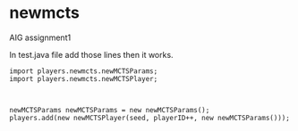 # newmcts
AIG assignment1

In test.java file add those lines then it works.

```
import players.newmcts.newMCTSParams;
import players.newmcts.newMCTSPlayer;



newMCTSParams newMCTSParams = new newMCTSParams();
players.add(new newMCTSPlayer(seed, playerID++, new newMCTSParams()));
```
